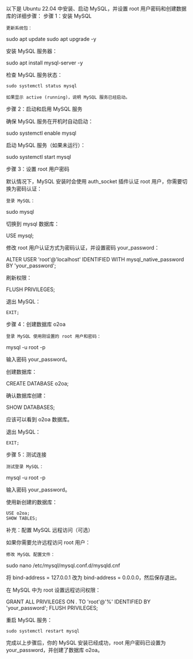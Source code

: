 以下是 Ubuntu 22.04 中安装、启动 MySQL，并设置 root 用户密码和创建数据库的详细步骤：
步骤 1：安装 MySQL

    更新系统包：

sudo apt update
sudo apt upgrade -y

安装 MySQL 服务器：

sudo apt install mysql-server -y

检查 MySQL 服务状态：

    sudo systemctl status mysql

    如果显示 active (running)，说明 MySQL 服务已经启动。

步骤 2：启动和启用 MySQL 服务

确保 MySQL 服务在开机时自动启动：

sudo systemctl enable mysql

启动 MySQL 服务（如果未运行）：

sudo systemctl start mysql

步骤 3：设置 root 用户密码

默认情况下，MySQL 安装时会使用 auth_socket 插件认证 root 用户，你需要切换为密码认证：

    登录 MySQL：

sudo mysql

切换到 mysql 数据库：

USE mysql;

修改 root 用户认证方式为密码认证，并设置密码 your_password：

ALTER USER 'root'@'localhost' IDENTIFIED WITH mysql_native_password BY 'your_password';

刷新权限：

FLUSH PRIVILEGES;

退出 MySQL：

    EXIT;

步骤 4：创建数据库 o2oa

    登录 MySQL 使用刚设置的 root 用户和密码：

mysql -u root -p

输入密码 your_password。

创建数据库：

CREATE DATABASE o2oa;

确认数据库创建：

SHOW DATABASES;

应该可以看到 o2oa 数据库。

退出 MySQL：

    EXIT;

步骤 5：测试连接

    测试登录 MySQL：

mysql -u root -p

输入密码 your_password。

使用新创建的数据库：

    USE o2oa;
    SHOW TABLES;

补充：配置 MySQL 远程访问（可选）

如果你需要允许远程访问 root 用户：

    修改 MySQL 配置文件：

sudo nano /etc/mysql/mysql.conf.d/mysqld.cnf

将 bind-address = 127.0.0.1 改为 bind-address = 0.0.0.0，然后保存退出。

在 MySQL 中为 root 设置远程访问权限：

GRANT ALL PRIVILEGES ON *.* TO 'root'@'%' IDENTIFIED BY 'your_password';
FLUSH PRIVILEGES;

重启 MySQL 服务：

    sudo systemctl restart mysql

完成以上步骤后，你的 MySQL 安装已经成功，root 用户密码已设置为 your_password，并创建了数据库 o2oa。